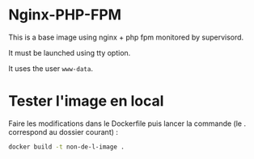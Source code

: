 # Nginx-PHP-FPM

This is a base image using nginx + php fpm monitored by supervisord.

It must be launched using tty option.

It uses the user `www-data`.

# Tester l'image en local
Faire les modifications dans le Dockerfile puis lancer la commande (le . correspond au dossier courant) :

```sh
docker build -t non-de-l-image .
```
